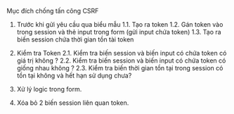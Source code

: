 Mục đích chống tấn công CSRF

1. Trước khi gửi yêu cầu qua biểu mẫu
   1.1. Tạo ra token
   1.2. Gán token vào trong session và thẻ input trong form (gửi input chứa token)
   1.3. Tạo ra biến session chứa thời gian tồn tài token

2. Kiểm tra Token
   2.1. Kiểm tra biến session và biến input có chứa token có giá trị không ?
   2.2. Kiểm tra biến session và biến input có chứa token có giống nhau không ?
   2.3. Kiểm tra biến thời gian tồn tại trong session có tồn tại không và hết hạn sử dụng chưa?

3. Xử lý logic trong form.

4. Xóa bỏ 2 biến session liên quan token.
